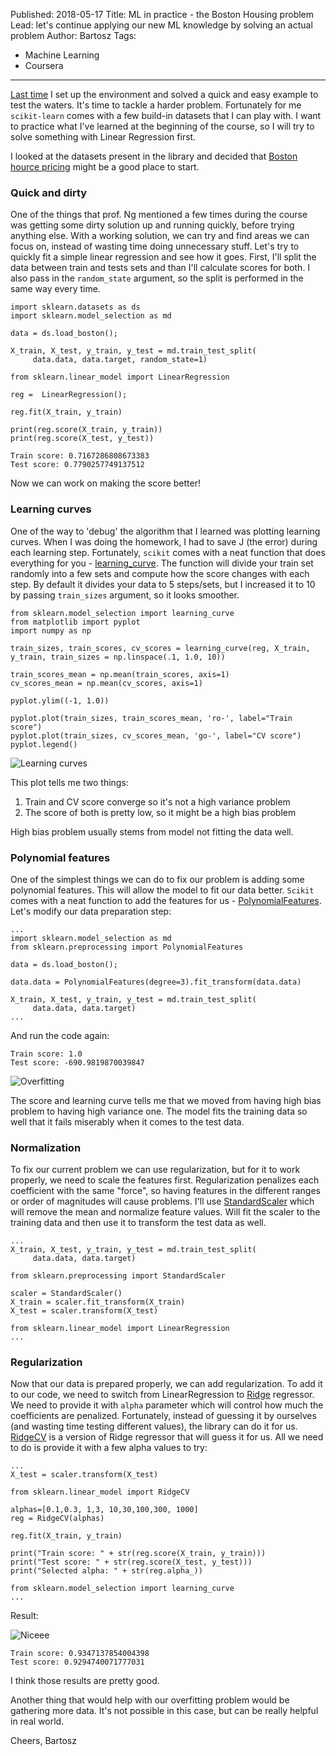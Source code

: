 Published: 2018-05-17
Title: ML in practice - the Boston Housing problem
Lead: let's continue applying our new ML knowledge by solving an actual problem
Author: Bartosz
Tags:
  - Machine Learning
  - Coursera
---

[Last time](/posts/Learning-ML-from-theory-to-practice) I set up the environment and solved a quick and easy example to test the waters. It's time to tackle a harder problem. Fortunately for me ```scikit-learn``` comes with a few build-in datasets that I can play with. I want to practice what I've learned at the beginning of the course, so I will try to solve something with Linear Regression first. 

I looked at the datasets present in the library and decided that [Boston hource pricing](http://scikit-learn.org/stable/modules/generated/sklearn.datasets.load_boston.html#sklearn.datasets.load_boston) might be a good place to start. 

### Quick and dirty

One of the things that prof. Ng mentioned a few times during the course was getting some dirty solution up and running quickly, before trying anything else. With a working solution, we can try and find areas we can focus on, instead of wasting time doing unnecessary stuff. Let's try to quickly fit a simple linear regression and see how it goes. First, I'll split the data between train and tests sets and than I'll calculate scores for both. I also pass in the ```random_state``` argument, so the split is performed in the same way every time. 

```
import sklearn.datasets as ds
import sklearn.model_selection as md

data = ds.load_boston();

X_train, X_test, y_train, y_test = md.train_test_split(
     data.data, data.target, random_state=1)

from sklearn.linear_model import LinearRegression

reg =  LinearRegression();

reg.fit(X_train, y_train)

print(reg.score(X_train, y_train))
print(reg.score(X_test, y_test))
```

```
Train score: 0.7167286808673383
Test score: 0.7790257749137512
```

Now we can work on making the score better!

### Learning curves

One of the way to 'debug' the algorithm that I learned was plotting learning curves. When I was doing the homework, I had to save J (the error) during each learning step. Fortunately, ```scikit``` comes with a neat function that does everything for you - [learning_curve](http://scikit-learn.org/stable/auto_examples/model_selection/plot_learning_curve.html). The function will divide your train set randomly into a few sets and compute how the score changes with each step. By default it divides your data to 5 steps/sets, but I increased it to 10 by passing ```train_sizes``` argument, so it looks smoother.

```
from sklearn.model_selection import learning_curve
from matplotlib import pyplot
import numpy as np

train_sizes, train_scores, cv_scores = learning_curve(reg, X_train, y_train, train_sizes = np.linspace(.1, 1.0, 10))

train_scores_mean = np.mean(train_scores, axis=1)
cv_scores_mean = np.mean(cv_scores, axis=1)

pyplot.ylim((-1, 1.0))

pyplot.plot(train_sizes, train_scores_mean, 'ro-', label="Train score")
pyplot.plot(train_sizes, cv_scores_mean, 'go-', label="CV score")
pyplot.legend()
```

![Learning curves](/content/posts/learning-ml-part-2/learning-curves-1.png "Learning curves")

This plot tells me two things:
1. Train and CV score converge so it's not a high variance problem
2. The score of both is pretty low, so it might be a high bias problem

High bias problem usually stems from model not fitting the data well.

### Polynomial features

One of the simplest things we can do to fix our problem is adding some polynomial features. This will allow the model to fit our data better. ```Scikit``` comes with a neat function to add the features for us - [PolynomialFeatures](http://scikit-learn.org/stable/modules/generated/sklearn.preprocessing.PolynomialFeatures.html). Let's modify our data preparation step:

```
...
import sklearn.model_selection as md
from sklearn.preprocessing import PolynomialFeatures

data = ds.load_boston();

data.data = PolynomialFeatures(degree=3).fit_transform(data.data)

X_train, X_test, y_train, y_test = md.train_test_split(
     data.data, data.target)
...
```

And run the code again:

```
Train score: 1.0
Test score: -690.9819870039847
``` 

![Overfitting](/content/posts/learning-ml-part-2/learning-curves-2.png "Overfitting")

The score and learning curve tells me that we moved from having high bias problem to having high variance one. The model fits the training data so well that it fails miserably when it comes to the test data. 

### Normalization

To fix our current problem we can use regularization, but for it to work properly, we need to scale the features first. Regularization penalizes each coefficient with the same "force", so having features in the different ranges or order of magnitudes will cause problems. I'll use [StandardScaler](http://scikit-learn.org/stable/modules/generated/sklearn.preprocessing.StandardScaler.html) which will remove the mean and normalize feature values. Will fit the scaler to the training data and then use it to transform the test data as well.

```
...
X_train, X_test, y_train, y_test = md.train_test_split(
     data.data, data.target)

from sklearn.preprocessing import StandardScaler

scaler = StandardScaler()
X_train = scaler.fit_transform(X_train)
X_test = scaler.transform(X_test)

from sklearn.linear_model import LinearRegression
...
```

### Regularization

Now that our data is prepared properly, we can add regularization. To add it to our code, we need to switch from LinearRegression to [Ridge](http://scikit-learn.org/stable/modules/generated/sklearn.linear_model.Ridge.html) regressor. We need to provide it with ```alpha``` parameter which will control how much the coefficients are penalized. Fortunately, instead of guessing it by ourselves (and wasting time testing different values), the library can do it for us. [RidgeCV](http://scikit-learn.org/stable/modules/generated/sklearn.linear_model.RidgeCV.html) is a version of Ridge regressor that will guess it for us. All we need to do is provide it with a few alpha values to try:

```
...
X_test = scaler.transform(X_test)

from sklearn.linear_model import RidgeCV

alphas=[0.1,0.3, 1,3, 10,30,100,300, 1000]
reg = RidgeCV(alphas)

reg.fit(X_train, y_train)

print("Train score: " + str(reg.score(X_train, y_train)))
print("Test score: " + str(reg.score(X_test, y_test)))
print("Selected alpha: " + str(reg.alpha_))

from sklearn.model_selection import learning_curve
...
``` 

Result:

![Niceee](/content/posts/learning-ml-part-2/learning-curves-3.png "Niceee")
```
Train score: 0.9347137854004398
Test score: 0.9294740071777031
```

I think those results are pretty good. 

Another thing that would help with our overfitting problem would be gathering more data. It's not possible in this case, but can be really helpful in real world.

Cheers,
Bartosz